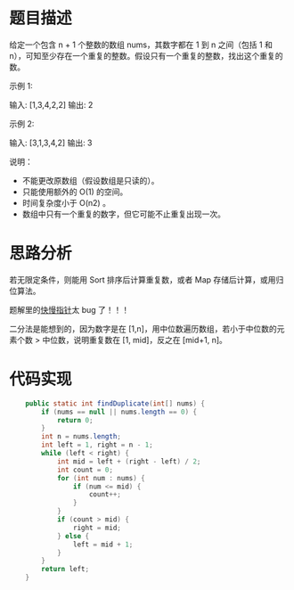 # 题目描述
给定一个包含 n + 1 个整数的数组 nums，其数字都在 1 到 n 之间（包括 1 和 n），可知至少存在一个重复的整数。假设只有一个重复的整数，找出这个重复的数。

示例 1:

输入: [1,3,4,2,2]
输出: 2

示例 2:

输入: [3,1,3,4,2]
输出: 3

说明：

- 不能更改原数组（假设数组是只读的）。
- 只能使用额外的 O(1) 的空间。
- 时间复杂度小于 O(n2) 。
- 数组中只有一个重复的数字，但它可能不止重复出现一次。

# 思路分析

若无限定条件，则能用 Sort 排序后计算重复数，或者 Map 存储后计算，或用归位算法。

题解里的[快慢指针](https://leetcode-cn.com/problems/find-the-duplicate-number/solution/xun-zhao-zhong-fu-shu-by-leetcode/)太 bug 了！！！

二分法是能想到的，因为数字是在 [1,n]，用中位数遍历数组，若小于中位数的元素个数 > 中位数，说明重复数在 [1, mid]，反之在 [mid+1, n]。


# 代码实现
```java
    public static int findDuplicate(int[] nums) {
        if (nums == null || nums.length == 0) {
            return 0;
        }
        int n = nums.length;
        int left = 1, right = n - 1;
        while (left < right) {
            int mid = left + (right - left) / 2;
            int count = 0;
            for (int num : nums) {
                if (num <= mid) {
                    count++;
                }
            }
            if (count > mid) {
                right = mid;
            } else {
                left = mid + 1;
            }
        }
        return left;
    }  
```